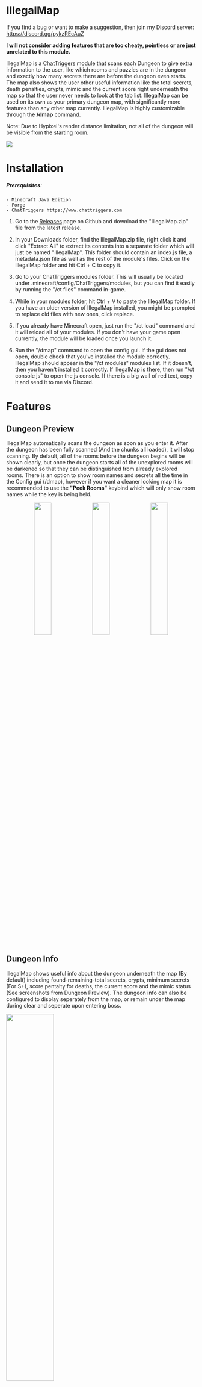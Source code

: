 # IllegalMap

If you find a bug or want to make a suggestion, then join my Discord server: https://discord.gg/pykzREcAuZ

**I will not consider adding features that are too cheaty, pointless or are just unrelated to this module.**


IllegalMap is a [ChatTriggers](https://www.chattriggers.com) module that scans each Dungeon to give extra information to the user, like which rooms and puzzles are in the dungeon and exactly how many secrets there are before the dungeon even starts.
The map also shows the user other useful information like the total secrets, death penalties, crypts, mimic and the current score right underneath the map so that the user never needs to look at the tab list.
IllegalMap can be used on its own as your primary dungeon map, with significantly more features than any other map currently.
IllegalMap is highly customizable through the **/dmap** command.

Note: Due to Hypixel's render distance limitation, not all of the dungeon will be visible from the starting room.

<img src="https://i.imgur.com/yMl9bRa.png">

# Installation
##### Prerequisites:
    - Minecraft Java Edition
    - Forge
    - ChatTriggers https://www.chattriggers.com

1. Go to the [Releases](https://github.com/UnclaimedBloom6/IllegalMap/releases) page on Github and download the "IllegalMap.zip" file from the latest release.

2. In your Downloads folder, find the IllegalMap.zip file, right click it and click "Extract All" to extract its contents into a separate folder which will just be named "IllegalMap". This folder should contain an index.js file, a metadata.json file as well as the rest of the module's files. Click on the IllegalMap folder and hit Ctrl + C to copy it.

3. Go to your ChatTriggers modules folder. This will usually be located under .minecraft/config/ChatTriggers/modules, but you can find it easily by running the "/ct files" command in-game.

4. While in your modules folder, hit Ctrl + V to paste the IllegalMap folder. If you have an older version of IllegalMap installed, you might be prompted to replace old files with new ones, click replace.

5. If you already have Minecraft open, just run the "/ct load" command and it will reload all of your modules. If you don't have your game open currently, the module will be loaded once you launch it.

6. Run the "/dmap" command to open the config gui. If the gui does not open, double check that you've installed the module correctly. IllegalMap should appear in the "/ct modules" modules list. If it doesn't, then you haven't installed it correctly.
If IllegalMap is there, then run "/ct console js" to open the js console. If there is a big wall of red text, copy it and send it to me via Discord.


# Features

## Dungeon Preview
IllegalMap automatically scans the dungeon as soon as you enter it. After the dungeon has been fully scanned (And the chunks all loaded), it will stop scanning.
By default, all of the rooms before the dungeon begins will be shown clearly, but once the dungeon starts all of the unexplored rooms will be darkened so that they can be distinguished from already explored rooms.
There is an option to show room names and secrets all the time in the Config gui (/dmap), however if you want a cleaner looking map it is recommended to use the **"Peek Rooms"** keybind which will only show room names while the key is being held.

<div class="row" align="center">
    <img src="https://i.imgur.com/iujvHR2.png" width=30%/>
    <img src="https://i.imgur.com/azlvob4.png" width=30%/>
    <img src="https://i.imgur.com/lVIlFmj.png" width=30%/>
</div>

## Dungeon Info
IllegalMap shows useful info about the dungeon underneath the map (By default) including found-remaining-total secrets, crypts, minimum secrets (For S+), score pentalty for deaths, the current score and the mimic status (See screenshots from Dungeon Preview).
The dungeon info can also be configured to display seperately from the map, or remain under the map during clear and seperate upon entering boss.

<img src="https://i.imgur.com/UCrQTUA.png" width=50%/>

## Star Mob ESP and Radar
Scans for star mobs in the world. Can be configured to have boxes drawn around them in the world, or show their locations on the map as small icons.

<img src="https://i.imgur.com/1LtnSpG.png" width=30%/>

The mob heads can be configured to have their border colors changed or just appear as small colored dots.

## Dungeon Logs
IllegalMap logs all of the dungeons that you scan. This lets the user view interesting statistics about the dungeon like the average number of secrets per floor, which puzzles or rooms appear the most (or least) or the average number of wither doors in each dungeon.
The command for Dungeon Logs is **"/dlogsnew \[floor]"**. If no floor is given, then it will show the statistics for every dungeon that you have logged.
The room percentages shown for rooms and puzzles show how the percentage of runs which that room appears in.

<img src="https://i.imgur.com/yecwGr4.png"/>
<img src="https://i.imgur.com/QLjAaHm.png"/>

## Feature List
##### General
- Show unexplored dungeon rooms
- Show number of secrets in dungeon before the dungeon starts
- Automatically scans the dungeon
- Change background color and transparency of map
- Change map, head and checkmark scale
- Customizable map border
  - Smooth RGB option
  - Solid color
- Accurate player icons (Always links icons to correct player)
- Show player usernames on map
  - Option to show player names whilst holding spirit leaps
  - Show player ranks on the map
- Automatically notifies of new IllegalMap updates

#### Score Calculator
- Customizable 270/300 score messages
- Client-side 270/300 score messages
- Auto detect mimic being found
- Announce mimic being killed
- Option to show seperately from the main map

##### Rooms
- Show which room contains the mimic (Floor 6-7)
- Show room names
- Show room secrets
- Darken unexplored rooms
- Change wither door color on the map for visibility or aesthetics

#### Misc
- Star mob radar
  - Shows all of the loaded star mobs on your map
  - Togglable via /star
- Wither door ESP
- Star mob ESP
  - Also togglable via /staresp
